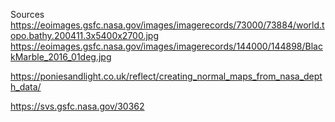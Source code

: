 Sources
https://eoimages.gsfc.nasa.gov/images/imagerecords/73000/73884/world.topo.bathy.200411.3x5400x2700.jpg
https://eoimages.gsfc.nasa.gov/images/imagerecords/144000/144898/BlackMarble_2016_01deg.jpg

https://poniesandlight.co.uk/reflect/creating_normal_maps_from_nasa_depth_data/


https://svs.gsfc.nasa.gov/30362